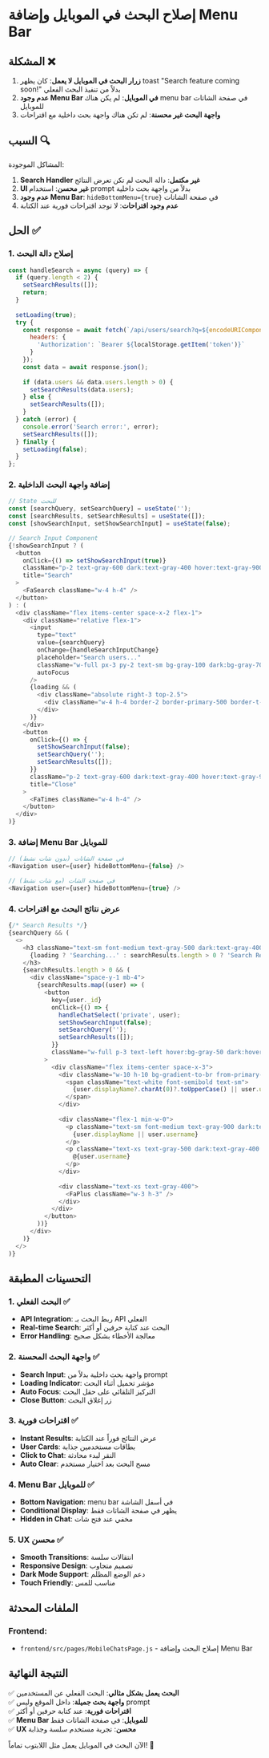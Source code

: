 # إصلاح البحث في الموبايل وإضافة Menu Bar

## المشكلة ❌
1. **زرار البحث في الموبايل لا يعمل**: كان يظهر toast "Search feature coming soon!" بدلاً من تنفيذ البحث الفعلي
2. **عدم وجود Menu Bar في الموبايل**: لم يكن هناك menu bar في صفحة الشاتات للموبايل
3. **واجهة البحث غير محسنة**: لم تكن هناك واجهة بحث داخلية مع اقتراحات

## السبب 🔍
المشاكل الموجودة:
1. **Search Handler غير مكتمل**: دالة البحث لم تكن تعرض النتائج
2. **UI غير محسن**: استخدام prompt بدلاً من واجهة بحث داخلية
3. **عدم وجود Menu Bar**: `hideBottomMenu={true}` في صفحة الشاتات
4. **عدم وجود اقتراحات**: لا توجد اقتراحات فورية عند الكتابة

## الحل ✅

### 1. إصلاح دالة البحث
```javascript
const handleSearch = async (query) => {
  if (query.length < 2) {
    setSearchResults([]);
    return;
  }
  
  setLoading(true);
  try {
    const response = await fetch(`/api/users/search?q=${encodeURIComponent(query)}`, {
      headers: {
        'Authorization': `Bearer ${localStorage.getItem('token')}`
      }
    });
    const data = await response.json();
    
    if (data.users && data.users.length > 0) {
      setSearchResults(data.users);
    } else {
      setSearchResults([]);
    }
  } catch (error) {
    console.error('Search error:', error);
    setSearchResults([]);
  } finally {
    setLoading(false);
  }
};
```

### 2. إضافة واجهة البحث الداخلية
```javascript
// State للبحث
const [searchQuery, setSearchQuery] = useState('');
const [searchResults, setSearchResults] = useState([]);
const [showSearchInput, setShowSearchInput] = useState(false);

// Search Input Component
{!showSearchInput ? (
  <button 
    onClick={() => setShowSearchInput(true)}
    className="p-2 text-gray-600 dark:text-gray-400 hover:text-gray-900 dark:hover:text-white hover:bg-gray-100 dark:hover:bg-gray-700 rounded-lg transition-colors"
    title="Search"
  >
    <FaSearch className="w-4 h-4" />
  </button>
) : (
  <div className="flex items-center space-x-2 flex-1">
    <div className="relative flex-1">
      <input
        type="text"
        value={searchQuery}
        onChange={handleSearchInputChange}
        placeholder="Search users..."
        className="w-full px-3 py-2 text-sm bg-gray-100 dark:bg-gray-700 border border-gray-200 dark:border-gray-600 rounded-lg focus:outline-none focus:ring-2 focus:ring-primary-500 focus:border-transparent text-gray-900 dark:text-white"
        autoFocus
      />
      {loading && (
        <div className="absolute right-3 top-2.5">
          <div className="w-4 h-4 border-2 border-primary-500 border-t-transparent rounded-full animate-spin"></div>
        </div>
      )}
    </div>
    <button 
      onClick={() => {
        setShowSearchInput(false);
        setSearchQuery('');
        setSearchResults([]);
      }}
      className="p-2 text-gray-600 dark:text-gray-400 hover:text-gray-900 dark:hover:text-white hover:bg-gray-100 dark:hover:bg-gray-700 rounded-lg transition-colors"
      title="Close"
    >
      <FaTimes className="w-4 h-4" />
    </button>
  </div>
)}
```

### 3. إضافة Menu Bar للموبايل
```javascript
// في صفحة الشاتات (بدون شات نشط)
<Navigation user={user} hideBottomMenu={false} />

// في صفحة الشات (مع شات نشط)
<Navigation user={user} hideBottomMenu={true} />
```

### 4. عرض نتائج البحث مع اقتراحات
```javascript
{/* Search Results */}
{searchQuery && (
  <>
    <h3 className="text-sm font-medium text-gray-500 dark:text-gray-400 mb-3">
      {loading ? 'Searching...' : searchResults.length > 0 ? 'Search Results' : 'No users found'}
    </h3>
    {searchResults.length > 0 && (
      <div className="space-y-1 mb-4">
        {searchResults.map((user) => (
          <button
            key={user._id}
            onClick={() => {
              handleChatSelect('private', user);
              setShowSearchInput(false);
              setSearchQuery('');
              setSearchResults([]);
            }}
            className="w-full p-3 text-left hover:bg-gray-50 dark:hover:bg-gray-700 rounded-lg transition-colors"
          >
            <div className="flex items-center space-x-3">
              <div className="w-10 h-10 bg-gradient-to-br from-primary-500 to-primary-600 rounded-full flex items-center justify-center">
                <span className="text-white font-semibold text-sm">
                  {user.displayName?.charAt(0)?.toUpperCase() || user.username?.charAt(0)?.toUpperCase()}
                </span>
              </div>
              
              <div className="flex-1 min-w-0">
                <p className="text-sm font-medium text-gray-900 dark:text-white truncate">
                  {user.displayName || user.username}
                </p>
                <p className="text-xs text-gray-500 dark:text-gray-400 truncate">
                  @{user.username}
                </p>
              </div>
              
              <div className="text-xs text-gray-400">
                <FaPlus className="w-3 h-3" />
              </div>
            </div>
          </button>
        ))}
      </div>
    )}
  </>
)}
```

## التحسينات المطبقة

### 1. البحث الفعلي ✅
- **API Integration**: ربط البحث بـ API الفعلي
- **Real-time Search**: البحث عند كتابة حرفين أو أكثر
- **Error Handling**: معالجة الأخطاء بشكل صحيح

### 2. واجهة البحث المحسنة ✅
- **Search Input**: واجهة بحث داخلية بدلاً من prompt
- **Loading Indicator**: مؤشر تحميل أثناء البحث
- **Auto Focus**: التركيز التلقائي على حقل البحث
- **Close Button**: زر إغلاق البحث

### 3. اقتراحات فورية ✅
- **Instant Results**: عرض النتائج فوراً عند الكتابة
- **User Cards**: بطاقات مستخدمين جذابة
- **Click to Chat**: النقر لبدء محادثة
- **Auto Clear**: مسح البحث بعد اختيار مستخدم

### 4. Menu Bar للموبايل ✅
- **Bottom Navigation**: menu bar في أسفل الشاشة
- **Conditional Display**: يظهر في صفحة الشاتات فقط
- **Hidden in Chat**: مخفي عند فتح شات

### 5. UX محسن ✅
- **Smooth Transitions**: انتقالات سلسة
- **Responsive Design**: تصميم متجاوب
- **Dark Mode Support**: دعم الوضع المظلم
- **Touch Friendly**: مناسب للمس

## الملفات المحدثة

### Frontend:
- `frontend/src/pages/MobileChatsPage.js` - إصلاح البحث وإضافة Menu Bar

## النتيجة النهائية

✅ **البحث يعمل بشكل مثالي**: البحث الفعلي عن المستخدمين  
✅ **واجهة بحث جميلة**: داخل الموقع وليس prompt  
✅ **اقتراحات فورية**: عند كتابة حرفين أو أكثر  
✅ **Menu Bar للموبايل**: في صفحة الشاتات فقط  
✅ **UX محسن**: تجربة مستخدم سلسة وجذابة  

الآن البحث في الموبايل يعمل مثل اللابتوب تماماً! 🎉
